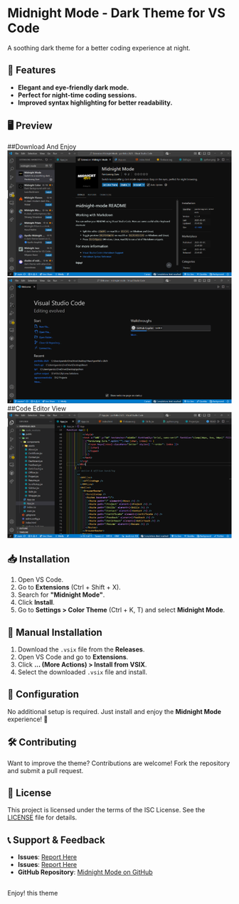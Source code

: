 # Midnight Mode - Dark Theme for VS Code

 A soothing dark theme for a better coding experience at night.

## 📌 Features

- **Elegant and eye-friendly dark mode.**
- **Perfect for night-time coding sessions.**
- **Improved syntax highlighting for better readability.**

## 🖥️ Preview

##Download And Enjoy  
![Extension](image1.png)
![Extension](home.png)
##Code Editor View
![Extension](code.png)


## 📥 Installation

1. Open VS Code.
2. Go to **Extensions** (Ctrl + Shift + X).
3. Search for **"Midnight Mode"**.
4. Click **Install**.
5. Go to **Settings > Color Theme** (Ctrl + K, T) and select **Midnight Mode**.

## 🚀 Manual Installation

1. Download the `.vsix` file from the **Releases**.
2. Open VS Code and go to **Extensions**.
3. Click **... (More Actions) > Install from VSIX**.
4. Select the downloaded `.vsix` file and install.

## 🔧 Configuration

No additional setup is required. Just install and enjoy the **Midnight Mode** experience! 🎨

## 🛠️ Contributing

Want to improve the theme? Contributions are welcome! Fork the repository and submit a pull request.

## 📄 License

This project is licensed under the terms of the ISC License. See the [LICENSE](https://github.com/PANDURANGZURE/midnight-mode-vs-code-Extention/blob/master/LICENSE.txt) file for details.


## 📞 Support & Feedback

- **Issues**: [Report Here](https://github.com/PANDURANGZURE/midnight-mode-vs-code-Extention/issues)
- **Issues**: [Report Here](https://github.com/PANDURANGZURE/midnight-mode-vs-code-Extention/issues)
- **GitHub Repository**: [Midnight Mode on GitHub](https://github.com/PANDURANGZURE/midnight-mode-vs-code-Extention)

##

Enjoy! this theme